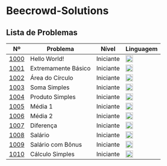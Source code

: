 # Beecrowd-Solutions
## Lista de Problemas

| Nº                                                       | Problema | Nível | Linguagem                                                                                                                                              |
|----------------------------------------------------------|-----------|-------|--------------------------------------------------------------------------------------------------------------------------------------------------------|
| [1000](https://judge.beecrowd.com/pt/problems/view/1000) | Hello World! | Iniciante  | <a href=".python/iniciante/1000.py"><img src="https://s3.dualstack.us-east-2.amazonaws.com/pythondotorg-assets/media/files/python-logo-only.svg" width="20"></a> |
| [1001](https://judge.beecrowd.com/pt/problems/view/1001) | Extremamente Básico | Iniciante  | <a href=".python/iniciante/1001.py"><img src="https://s3.dualstack.us-east-2.amazonaws.com/pythondotorg-assets/media/files/python-logo-only.svg" width="20"></a>  |
| [1002](https://judge.beecrowd.com/pt/problems/view/1002) | Área do Círculo | Iniciante  | <a href=".python/iniciante/1002.py"><img src="https://s3.dualstack.us-east-2.amazonaws.com/pythondotorg-assets/media/files/python-logo-only.svg" width="20"></a>  |
| [1003](https://judge.beecrowd.com/pt/problems/view/1003) | Soma Simples | Iniciante  | <a href=".python/iniciante/1003.py"><img src="https://s3.dualstack.us-east-2.amazonaws.com/pythondotorg-assets/media/files/python-logo-only.svg" width="20"></a>  |
| [1004](https://judge.beecrowd.com/pt/problems/view/1004) | Produto Simples | Iniciante  | <a href=".python/iniciante/1004.py"><img src="https://s3.dualstack.us-east-2.amazonaws.com/pythondotorg-assets/media/files/python-logo-only.svg" width="20"></a>  |
| [1005](https://judge.beecrowd.com/pt/problems/view/1005) | Média 1 | Iniciante  | <a href=".python/iniciante/1005.py"><img src="https://s3.dualstack.us-east-2.amazonaws.com/pythondotorg-assets/media/files/python-logo-only.svg" width="20"></a>  |
| [1006](https://judge.beecrowd.com/pt/problems/view/1006) | Média 2 | Iniciante  | <a href=".python/iniciante/1006.py"><img src="https://s3.dualstack.us-east-2.amazonaws.com/pythondotorg-assets/media/files/python-logo-only.svg" width="20"></a>  |
| [1007](https://judge.beecrowd.com/pt/problems/view/1007) | Diferença | Iniciante  | <a href=".python/iniciante/1007.py"><img src="https://s3.dualstack.us-east-2.amazonaws.com/pythondotorg-assets/media/files/python-logo-only.svg" width="20"></a>  |
| [1008](https://judge.beecrowd.com/pt/problems/view/1008) | Salário | Iniciante  | <a href=".python/iniciante/1008.py"><img src="https://s3.dualstack.us-east-2.amazonaws.com/pythondotorg-assets/media/files/python-logo-only.svg" width="20"></a>  |
| [1009](https://judge.beecrowd.com/pt/problems/view/1009) | Salário com Bônus | Iniciante  | <a href=".python/iniciante/1009.py"><img src="https://s3.dualstack.us-east-2.amazonaws.com/pythondotorg-assets/media/files/python-logo-only.svg" width="20"></a>  |
| [1010](https://judge.beecrowd.com/pt/problems/view/1010) | Cálculo Simples | Iniciante  | <a href=".python/iniciante/1010.py"><img src="https://s3.dualstack.us-east-2.amazonaws.com/pythondotorg-assets/media/files/python-logo-only.svg" width="20"></a>  |

